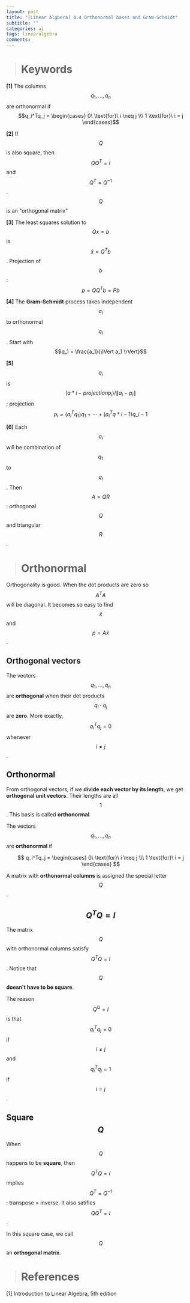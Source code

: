 ```yaml
---
layout: post
title: "[Linear Algbera] 4.4 Orthonormal bases and Gram-Schmidt"
subtitle: ""
categories: ai
tags: linearalgebra
comments:
---
```


> # Keywords

**[1]** The columns $$q_1,...,q_n$$ are orthonormal if $$q_i^Tq_j = \begin{cases} 0\ \text{for}\ i \neq j \\\ 1 \text{for}\ i = j \end{cases}$$

**[2]** If $$Q$$ is also square, then $$QQ^T=I$$ and $$Q^T=Q^{-1}$$. $$Q$$ is an "orthogonal matrix"

**[3]** The least squares solution to $$Qx=b$$ is $$\hat{x}=Q^Tb$$. Projection of $$b$$: $$p=QQ^Tb = Pb$$

**[4]** The **Gram-Schmidt** process takes independent $$a_i$$ to orthonormal $$q_i$$. Start with $$q_1 = \frac{a_1}{\lVert a_1 \rVert}$$

**[5]** $$q_i$$ is $$(a*i - projection p_i) / \lVert a_i - p_i \rVert$$; projection $$p_i = (a_i^Tq_1)q_1 + \cdots + (a_i^Tq*{i-1})q\_{i-1}$$

**[6]** Each $$a_i$$ will be combination of $$q_1$$ to $$q_i$$. Then $$A=QR$$: orthogonal $$Q$$ and triangular $$R$$.

> # Orthonormal

Orthogonality is good. When the dot products are zero so $$A^TA$$ will be diagonal. It becomes so easy to find $$\hat{x}$$ and $$p=A\hat{x}$$.

## Orthogonal vectors

The vectors $$q_1,...,q_n$$ are **orthogonal** when their dot products $$q_i \cdot q_j$$ are **zero**. More exactly, $$q_i^Tq_j=0$$ whenever $$i \neq j$$.

## Orthonormal

From orthogonal vectors, if we **divide each vector by its length**, we get **orthogonal unit vectors**. Their lengths are all $$1$$. This basis is called **orthonormal**

The vectors $$q_1,...,q_n$$ are **orthonormal** if

$$ q_i^Tq_j = \begin{cases} 0\ \text{for}\ i \neq j \\\ 1 \text{for}\ i = j \end{cases} $$

A matrix with **orthonormal columns** is assigned the special letter $$Q$$.

## $$Q^TQ = I$$

The matrix $$Q$$ with orthonormal columns satisfy $$Q^TQ=I$$. Notice that $$Q$$ **doesn't have to be square**.

The reason $$Q^Q=I$$ is that $$q_i^Tq_j = 0$$ if $$i \neq j$$ and $$q_i^Tq_j=1$$ if $$i = j$$.

## Square $$Q$$

When $$Q$$ happens to be **square**, then $$Q^TQ=I$$ implies $$Q^T=Q^{-1}$$: transpose = inverse. It also satifies $$QQ^T=I$$.

In this square case, we call $$Q$$ an **orthogonal matrix**.

> # References

[1] Introduction to Linear Algebra, 5th edition
